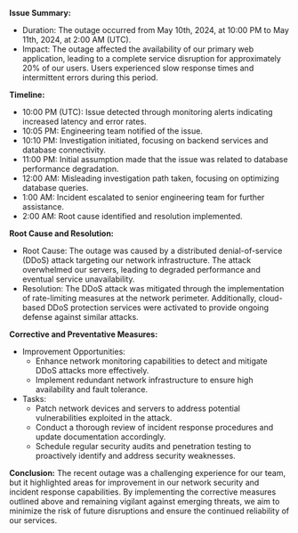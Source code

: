 **Issue Summary:**
- Duration: The outage occurred from May 10th, 2024, at 10:00 PM to May 11th, 2024, at 2:00 AM (UTC).
- Impact: The outage affected the availability of our primary web application, leading to a complete service disruption for approximately 20% of our users. Users experienced slow response times and intermittent errors during this period.

**Timeline:**
- 10:00 PM (UTC): Issue detected through monitoring alerts indicating increased latency and error rates.
- 10:05 PM: Engineering team notified of the issue.
- 10:10 PM: Investigation initiated, focusing on backend services and database connectivity.
- 11:00 PM: Initial assumption made that the issue was related to database performance degradation.
- 12:00 AM: Misleading investigation path taken, focusing on optimizing database queries.
- 1:00 AM: Incident escalated to senior engineering team for further assistance.
- 2:00 AM: Root cause identified and resolution implemented.

**Root Cause and Resolution:**
- Root Cause: The outage was caused by a distributed denial-of-service (DDoS) attack targeting our network infrastructure. The attack overwhelmed our servers, leading to degraded performance and eventual service unavailability.
- Resolution: The DDoS attack was mitigated through the implementation of rate-limiting measures at the network perimeter. Additionally, cloud-based DDoS protection services were activated to provide ongoing defense against similar attacks.

**Corrective and Preventative Measures:**
- Improvement Opportunities:
  - Enhance network monitoring capabilities to detect and mitigate DDoS attacks more effectively.
  - Implement redundant network infrastructure to ensure high availability and fault tolerance.
- Tasks:
  - Patch network devices and servers to address potential vulnerabilities exploited in the attack.
  - Conduct a thorough review of incident response procedures and update documentation accordingly.
  - Schedule regular security audits and penetration testing to proactively identify and address security weaknesses.

**Conclusion:**
The recent outage was a challenging experience for our team, but it highlighted areas for improvement in our network security and incident response capabilities. By implementing the corrective measures outlined above and remaining vigilant against emerging threats, we aim to minimize the risk of future disruptions and ensure the continued reliability of our services.
